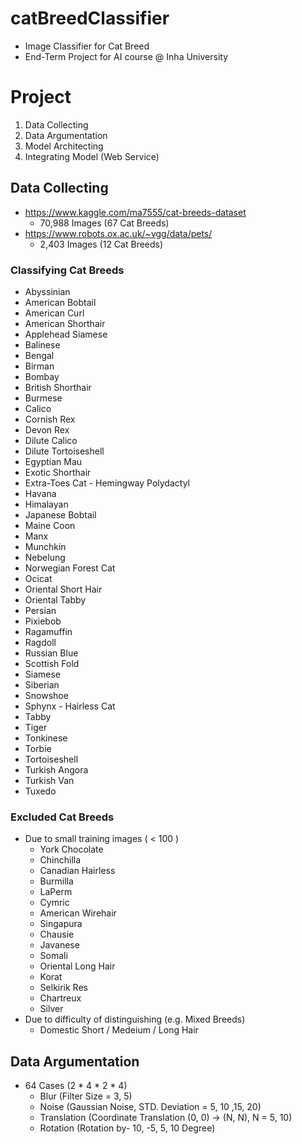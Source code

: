 # catBreedClassifier
* Image Classifier for Cat Breed
* End-Term Project for AI course @ Inha University

# Project
1. Data Collecting
2. Data Argumentation
3. Model Architecting
4. Integrating Model (Web Service)

## Data Collecting
* https://www.kaggle.com/ma7555/cat-breeds-dataset
  * 70,988 Images (67 Cat Breeds)
* https://www.robots.ox.ac.uk/~vgg/data/pets/
  * 2,403 Images (12 Cat Breeds)

### Classifying Cat Breeds
* Abyssinian
* American Bobtail
* American Curl
* American Shorthair
* Applehead Siamese
* Balinese
* Bengal
* Birman
* Bombay
* British Shorthair
* Burmese
* Calico
* Cornish Rex
* Devon Rex
* Dilute Calico
* Dilute Tortoiseshell
* Egyptian Mau
* Exotic Shorthair
* Extra-Toes Cat - Hemingway Polydactyl
* Havana
* Himalayan
* Japanese Bobtail
* Maine Coon
* Manx
* Munchkin
* Nebelung
* Norwegian Forest Cat
* Ocicat
* Oriental Short Hair
* Oriental Tabby
* Persian
* Pixiebob
* Ragamuffin
* Ragdoll
* Russian Blue
* Scottish Fold
* Siamese
* Siberian
* Snowshoe
* Sphynx - Hairless Cat
* Tabby
* Tiger
* Tonkinese
* Torbie
* Tortoiseshell
* Turkish Angora
* Turkish Van
* Tuxedo

### Excluded Cat Breeds
* Due to small training images ( < 100 )
  * York Chocolate
  * Chinchilla
  * Canadian Hairless
  * Burmilla
  * LaPerm
  * Cymric
  * American Wirehair
  * Singapura
  * Chausie
  * Javanese
  * Somali
  * Oriental Long Hair
  * Korat
  * Selkirik Res
  * Chartreux
  * Silver
* Due to difficulty of distinguishing (e.g. Mixed Breeds)
  * Domestic Short / Medeium / Long Hair 

## Data Argumentation
* 64 Cases (2 * 4 * 2 * 4)
  * Blur (Filter Size = 3, 5)
  * Noise (Gaussian Noise, STD. Deviation = 5, 10 ,15, 20)
  * Translation (Coordinate Translation (0, 0) -> (N, N), N = 5, 10)
  * Rotation (Rotation by- 10, -5, 5, 10 Degree)

